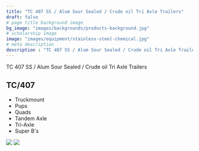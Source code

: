 ```yaml
---
title: "TC 407 SS / Alum Sour Sealed / Crude oil Tri Axle Trailers"
draft: false
# page title background image
bg_image: "images/backgrounds/products-background.jpg"
# scholarship image
image: "images/equipment/stainless-steel-chemical.jpg"
# meta description
description : "TC 407 SS / Alum Sour Sealed / Crude oil Tri Axle Trailers"
---
```


TC 407 SS / Alum Sour Sealed / Crude oil Tri Axle Trailers

## TC/407

* Truckmount
* Pups
* Quads
* Tandem Axle
* Tri-Axle
* Super B's

![](/images/equipment/SS-chemical-01.jpg)
![](/images/equipment/SS-chemical-02.jpg)